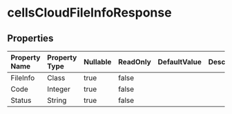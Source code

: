 # **cellsCloudFileInfoResponse**

 

## **Properties**

| Property Name | Property Type | Nullable |  ReadOnly | DefaultValue | Description | 
| :- | :- | :- |:- |  :- | :- |
|FileInfo|Class|true|false |  ||
|Code|Integer|true|false |  ||
|Status|String|true|false |  ||

